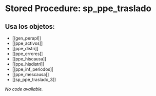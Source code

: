 # Stored Procedure: sp_ppe_traslado

## Usa los objetos:
- [[gen_perapl]]
- [[ppe_activos]]
- [[ppe_distri]]
- [[ppe_errores]]
- [[ppe_hiscausa]]
- [[ppe_hisdistri]]
- [[ppe_inf_periodos]]
- [[ppe_mescausa]]
- [[sp_ppe_traslado_3]]

*No code available.*
